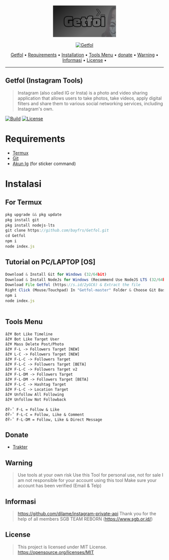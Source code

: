 

<p align="center">
<img src="https://raw.githubusercontent.com/bayfrs/Getfol/master/20230617_163200.png" alt="Karuta" width="200"/>


</p>
<p align="center">
<a href="#"><img title="Getfol" src="https://img.shields.io/badge/Getfol-green?colorA=%23ff0000&colorB=%23017e40&style=for-the-badge"></a>
</p>

<p align="center">
  <a href="https://github.com/bayfrs/Goig#Goig">Getfol</a> •
  <a href="https://github.com/bayfrs/Goig#Requirements">Requirements</a> •
  <a href="https://github.com/bayfrs/Goig#Instalasi">Installation</a> •
  <a href="https://github.com/bayfrs/Goig#Tools Menu">Tools Menu</a> •
  <a href="https://github.com/bayfrs/Goig#donate">donate</a> •
    <a href="https://github.com/bayfrs/Goig#Warning">Warning</a> •
      <a href="https://github.com/bayfrs/Goig#Informasi">Informasi</a> •
  <a href="https://github.com/bayfrs/Goig#License">License</a> •
</p>
</div>


---

## Getfol (Instagram Tools)
> Instagram (also called IG or Insta) is a photo and video sharing application that allows users to take photos, take videos, apply digital filters and share them to various social networking services, including Instagram's own.

[![Build](https://img.shields.io/badge/Codename_-_Getfol_v4.0-brightgreen.svg)]()
[![License](http://img.shields.io/:license-MIT-brightgreen.svg?style=flat)](LICENSE)

# Requirements
* [Termux](https://nodejs.org/en/)
* [Git](https://git-scm.com/downloads)
* [Akun Ig](https://github.com/BtbN/FFmpeg-Builds/releases/download/autobuild-2020-12-08-13-03/ffmpeg-n4.3.1-26-gca55240b8c-win64-gpl-4.3.zip) (for sticker command)

# Instalasi
## For Termux
```ts
pkg upgrade && pkg update
pkg install git
pkg install nodejs-lts
git clone https://github.com/bayfrs/Getfol.git
cd Getfol
npm i
node index.js

```

## Tutorial on PC/LAPTOP [OS]
```ts
Download & Install Git for Windows (32/64bit)
Download & Install NodeJs for Windows (Recommend Use NodeJS LTS (32/64bit))
Download File Getfol (https://s.id/2yGC6) & Extract the file
Right Click (Mouse/Touchpad) In "Getfol-master" Folder & Choose Git Bash Here!
npm i
node index.js
	
```
## Tools Menu
	âž¥ Bot Like Timeline
	âž¥ Bot Like Target User
	âž¥ Mass Delete Post/Photo
	âž¥ F-L -> Followers Target [NEW]
	âž¥ L-C -> Followers Target [NEW]
	âž¥ F-L-C -> Followers Target
	âž¥ F-L-C -> Followers Target [BETA]
	âž¥ F-L-C -> Followers Target v2
	âž¥ F-L-DM -> Followers Target
	âž¥ F-L-DM -> Followers Target [BETA]
	âž¥ F-L-C -> Hashtag Target
	âž¥ F-L-C -> Location Target
	âž¥ Unfollow All Following
	âž¥ Unfollow Not Followback
	
	ðŸ›ˆ F-L = Follow & Like
	ðŸ›ˆ F-L-C = Follow, Like & Comment
	ðŸ›ˆ F-L-DM = Follow, Like & Direct Message

## Donate
- [Trakter](https://trakteer.id/baybae)

## Warning 
> Use tools at your own risk
> Use this Tool for personal use, not for sale
> I am not responsible for your account using this tool
> Make sure your account has been verified (Email & Telp)

## Informasi
> https://github.com/dilame/instagram-private-api
> Thank you for the help of all members SGB TEAM REBORN (https://www.sgb.or.id/)

## License
> This project is licensed under MIT License. https://opensource.org/licenses/MIT
